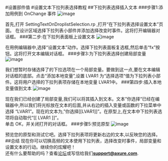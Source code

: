 #设置部件值
#设置文本下拉列表选择教程
##下拉列表选择插入文本
###步骤1:添加用例到 OnChange 事件
![image](https://raw.githubusercontent.com/jikexueyuanwiki/axure/master/images/advanced-set-widget-values-droplist-selection-tutorial1.png)

首先,打开 SettingTextOnDroplistSelection.rp ,打开“在下拉列表选择设置文本”页面。
在设计区域选择下拉列表小部件并添加选择改变时事件。这将打开编辑器对话框。
###第二步:在下拉列表面板上设置文本
![image](https://raw.githubusercontent.com/jikexueyuanwiki/axure/master/images/advanced-set-widget-values-droplist-selection-tutorial2.png)

在用例编辑器中,选择“设置文本”动作。选择下拉列表面板复选框,然后单击“fx”按钮。这将打开文本编辑对话框。
###步骤3:为下拉列表选择创建局部变量
![image](https://raw.githubusercontent.com/jikexueyuanwiki/axure/master/images/advanced-set-widget-values-droplist-selection-tutorial3.png)

我们想暂时存储选择了的下拉选项在一个局部变量。要做到这一点,要在文本编辑对话框的底部。点击“添加本地变量”,设置 LVAR1 为“选择选项“值为下拉列表小部件。这将用户选择的下拉列表项存储在本地变量 LVAR1中。
###第四步:插入本地变量值到文本
![image](https://raw.githubusercontent.com/jikexueyuanwiki/axure/master/images/advanced-set-widget-values-droplist-selection-tutorial4.png)

现在我们已经创建了局部变量,我们可以将其插入到文本。文本”你选择“已经在编辑器中,所以我们将光标放在文本的后面,并从右边的插入变量或函数的下拉菜单中选择 “LVAR1”。现在的文本为,”你选择[[LVAR1]]”。在原型上,在文本中下拉列表选项将自动取代“[[ LVAR1 ]]”。  
单击 OK，并关闭打开的对话框。
###步骤5:预览原型
![image](https://raw.githubusercontent.com/jikexueyuanwiki/axure/master/images/advanced-set-widget-values-droplist-selection-tutorial5.png)   


预览您的原型和测试它吧。选择下拉列表项将更新右边的文本,以反映您的选择。
##总结
现在你可以切换高频的文本使用下拉列表，选择改变时事件，局部变量和设置文本的行动。继续你的炫耀吧！  
还有什么要帮助的吗？查看[论坛](http://www.axure.com/c/forum.php)或写信给我们**support@axure.com**.